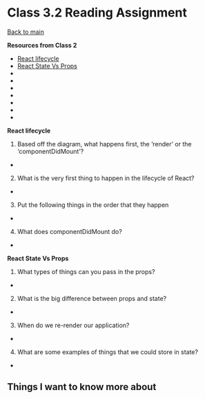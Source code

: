 # Class 3.2 Reading Assignment

[Back to main](https://michaeldulin.github.io/reading-notes)

**Resources from Class 2**
- [React lifecycle]()
- [React State Vs Props]()
- []()
- []()
- []()
- []()
- []()
- []()
- []()

**React lifecycle**
1. Based off the diagram, what happens first, the ‘render’ or the ‘componentDidMount’?
  -  
2. What is the very first thing to happen in the lifecycle of React?
  -
3. Put the following things in the order that they happen
  -
4. What does componentDidMount do?
  -

**React State Vs Props**
1. What types of things can you pass in the props?
  -
2. What is the big difference between props and state?
  - 
3. When do we re-render our application?
  -
4. What are some examples of things that we could store in state?
  -

## Things I want to know more about
